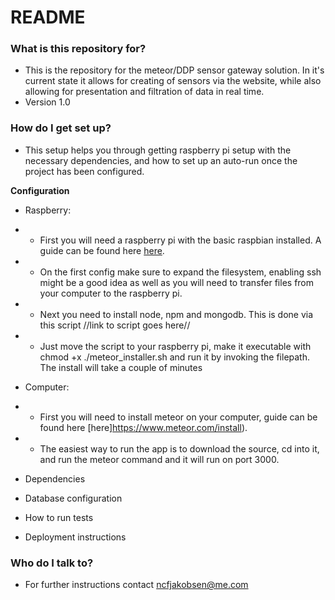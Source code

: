 # README #

### What is this repository for? ###

* This is the repository for the meteor/DDP sensor gateway solution. In it's current state it allows for creating of sensors via the website, while also allowing for presentation and filtration of data in real time. 
* Version 1.0

### How do I get set up? ###

* This setup helps you through getting raspberry pi setup with the necessary dependencies, and how to set up an auto-run once the project has been configured.

**Configuration**

* Raspberry:
* * First  you will need a raspberry pi with the basic raspbian installed. A guide can be found here [here](https://www.raspberrypi.org/documentation/installation/installing-images/).
* * On the first config make sure to expand the filesystem, enabling ssh might be a good idea as well as you will need to transfer files from your computer to the raspberry pi.
* * Next you need to install node, npm and mongodb. This is done via this script //link to script goes here//
* * Just move the script to your raspberry pi, make it executable with chmod +x ./meteor_installer.sh and run it by invoking the filepath. The install will take a couple of minutes


* Computer:
* * First you will need to install meteor on your computer, guide can be found here [here]https://www.meteor.com/install).
* * The easiest way to run the app is to download the source, cd into it, and run the meteor command and it will run on port 3000.

* Dependencies
* Database configuration
* How to run tests
* Deployment instructions

### Who do I talk to? ###

* For further instructions contact ncfjakobsen@me.com